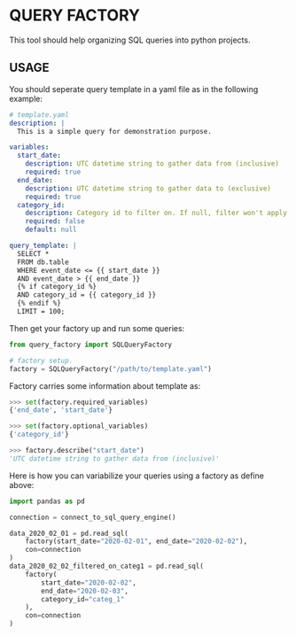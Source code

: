 QUERY FACTORY
=============

This tool should help organizing SQL queries into python projects.


USAGE
-----

You should seperate query template in a yaml file as in the following example:

```yaml
# template.yaml
description: |
  This is a simple query for demonstration purpose.

variables:
  start_date:
    description: UTC datetime string to gather data from (inclusive)
    required: true
  end_date:
    description: UTC datetime string to gather data to (exclusive)
    required: true
  category_id:
    description: Category id to filter on. If null, filter won't apply.
    required: false
    default: null

query_template: |
  SELECT *
  FROM db.table
  WHERE event_date <= {{ start_date }}
  AND event_date > {{ end_date }}
  {% if category_id %}
  AND category_id = {{ category_id }}
  {% endif %}
  LIMIT = 100;

```

Then get your factory up and run some queries:
```python
from query_factory import SQLQueryFactory

# factory setup.
factory = SQLQueryFactory("/path/to/template.yaml")
```

Factory carries some information about template as:
```python
>>> set(factory.required_variables)
{'end_date', 'start_date'}

>>> set(factory.optional_variables)
{'category_id'}

>>> factory.describe("start_date")
'UTC datetime string to gather data from (inclusive)'
```

Here is how you can variabilize your queries using a factory as define above:
```python
import pandas as pd

connection = connect_to_sql_query_engine()

data_2020_02_01 = pd.read_sql(
    factory(start_date="2020-02-01", end_date="2020-02-02"),
    con=connection
)
data_2020_02_02_filtered_on_categ1 = pd.read_sql(
    factory(
        start_date="2020-02-02", 
        end_date="2020-02-03", 
        category_id="categ_1"
    ),
    con=connection
)
```
